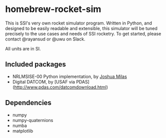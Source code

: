 # homebrew-rocket-sim
This is SSI's very own rocket simulator program. Written in Python, and designed to be easily readable and extensible, this simulator will be tuned precisely to the use cases and needs of SSI rocketry. 
To get started, please contact @rayansud or @uwu on Slack.

All units are in SI.

## Included packages
* NRLMSISE-00 Python implementation, by [Joshua Milas](https://github.com/DeepHorizons/Python-NRLMSISE-00)
* Digital DATCOM, by [USAF via PDAS] (http://www.pdas.com/datcomdownload.html)

## Dependencies
* numpy
* numpy-quaternions
* numba
* matplotlib
